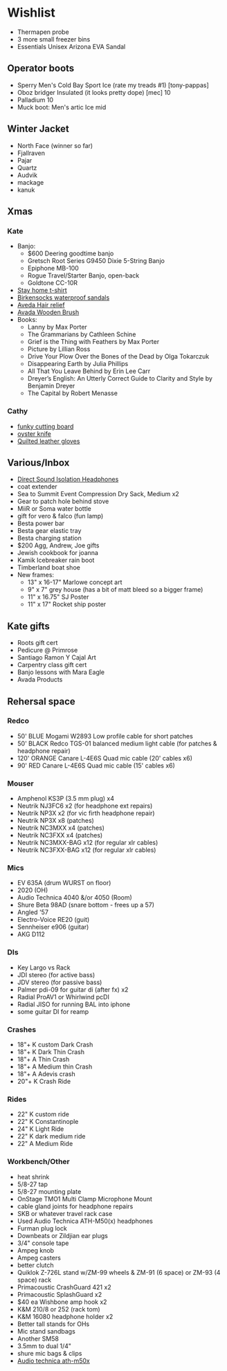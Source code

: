 # Wishlist

- Thermapen probe
- 3 more small freezer bins
- Essentials Unisex Arizona EVA Sandal

## Operator boots

- Sperry Men's Cold Bay Sport Ice (rate my treads #1) [tony-pappas]
- Oboz bridger Insulated (it looks pretty dope) [mec] 10
- Palladium 10
- Muck boot: Men's artic Ice mid

## Winter Jacket

- North Face (winner so far)
- Fjallraven
- Pajar
- Quartz
- Audvik
- mackage
- kanuk

## Xmas

### Kate

- Banjo:
  - $600 Deering goodtime banjo
  - Gretsch Root Series G9450 Dixie 5-String Banjo
  - Epiphone MB-100
  - Rogue Travel/Starter Banjo, open-back
  - Goldtone CC-10R
- [Stay home t-shirt](https://www.stayhomeclub.ca/collections/spring-2019/products/stfu-loose-tee)
- [Birkensocks waterproof sandals](https://www.mec.ca/en/product/5062-332/Madrid-EVA-Sandals)
- [Aveda Hair relief](https://www.aveda.ca/product/17976/16410/best-sellers/hand-relief-moisturizing-creme#/shade/4.2_fl_oz%2F125_ml)
- [Avada Wooden Brush](https://www.aveda.ca/product/17976/16651/best-sellers/aveda-wooden-paddle-brush#/shade/brush)
- Books:
  - Lanny by Max Porter
  - The Grammarians by Cathleen Schine
  - Grief is the Thing with Feathers by Max Porter
  - Picture by Lillian Ross
  - Drive Your Plow Over the Bones of the Dead by Olga Tokarczuk
  - Disappearing Earth by Julia Phillips
  - All That You Leave Behind by Erin Lee Carr
  - Dreyer’s English: An Utterly Correct Guide to Clarity and Style by Benjamin Dreyer
  - The Capital by Robert Menasse

### Cathy

- [funky cutting board](https://www.amazon.ca/dp/B000MD7Y7C?linkCode=gs2&tag=amestestkitca-20)
- [oyster knife](https://www.rmurphyknives.com/store/oyster-knives.html)
- [Quilted leather gloves](https://www.simons.ca/en/women-accessories/gloves-mittens/leather-suede/quilted-leather-mittens--4879-93834?catId=6599&colourId=1)

## Various/Inbox

- [Direct Sound Isolation Headphones](https://www.extremeheadphones.com/product-page/ex29-plus)
- coat extender
- Sea to Summit Event Compression Dry Sack, Medium x2
- Gear to patch hole behind stove
- MiiR or Soma water bottle
- gift for vero & falco (fun lamp)
- Besta power bar
- Besta gear elastic tray
- Besta charging station
- $200 Agg, Andrew, Joe gifts
- Jewish cookbook for joanna
- Kamik Icebreaker rain boot
- Timberland boat shoe
- New frames:
  - 13" x 16-17" Marlowe concept art
  - 9" x 7" grey house (has a bit of matt bleed so a bigger frame)
  - 11" x 16.75" SJ Poster
  - 11" x 17" Rocket ship poster

## Kate gifts

- Roots gift cert
- Pedicure @ Primrose
- Santiago Ramon Y Cajal Art
- Carpentry class gift cert
- Banjo lessons with Mara Eagle
- Avada Products

## Rehersal space

### Redco

- 50' BLUE Mogami W2893 Low profile cable for short patches
- 50' BLACK Redco TGS-01 balanced medium light cable (for patches & headphone repair)
- 120' ORANGE Canare L-4E6S Quad mic cable (20' cables x6)
- 90' RED Canare L-4E6S Quad mic cable (15' cables x6)

### Mouser

- Amphenol KS3P (3.5 mm plug) x4
- Neutrik NJ3FC6 x2 (for headphone ext repairs)
- Neutrik NP3X x2 (for vic firth headphone repair)
- Neutrik NP3X x8 (patches)
- Neutrik NC3MXX x4 (patches)
- Neutrik NC3FXX x4 (patches)
- Neutrik NC3MXX-BAG x12 (for regular xlr cables)
- Neutrik NC3FXX-BAG x12 (for regular xlr cables)

### Mics

- EV 635A (drum WURST on floor)
- 2020 (OH)
- Audio Technica 4040 &/or 4050 (Room)
- Shure Beta 98AD (snare bottom - frees up a 57)
- Angled '57
- Electro-Voice RE20 (guit)
- Sennheiser e906 (guitar)
- AKG D112

### DIs

- Key Largo vs Rack
- JDI stereo (for active bass)
- JDV stereo (for passive bass)
- Palmer pdi-09 for guitar di (after fx) x2
- Radial ProAV1 or Whirlwind pcDI
- Radial JISO for running BAL into iphone
- some guitar DI for reamp

### Crashes

- 18"+ K custom Dark Crash
- 18"+ K Dark Thin Crash
- 18"+ A Thin Crash
- 18"+ A Medium thin Crash
- 18"+ A Adevis crash
- 20"+ K Crash Ride

### Rides

- 22" K custom ride
- 22" K Constantinople
- 24" K Light Ride
- 22" K dark medium ride
- 22" A Medium Ride

### Workbench/Other

- heat shrink
- 5/8-27 tap
- 5/8-27 mounting plate
- OnStage TMO1 Multi Clamp Microphone Mount
- cable gland joints for headphone repairs
- SKB or whatever travel rack case
- Used Audio Technica ATH-M50(x) headphones
- Furman plug lock
- Downbeats or Zildjian ear plugs
- 3/4" console tape
- Ampeg knob
- Ampeg casters
- better clutch
- Quiklok Z-726L stand w/ZM-99 wheels & ZM-91 (6 space) or ZM-93 (4 space) rack
- Primacoustic CrashGuard 421 x2
- Primacoustic SplashGuard x2
- $40 ea Wishbone amp hook x2
- K&M 210/8 or 252 (rack tom)
- K&M 16080 headphone holder x2
- Better tall stands for OHs
- Mic stand sandbags
- Another SM58
- 3.5mm to dual 1/4"
- shure mic bags & clips
- [Audio technica ath-m50x](https://www.audio-technica.com/cms/headphones/99aff89488ddd6b1/index.html)
